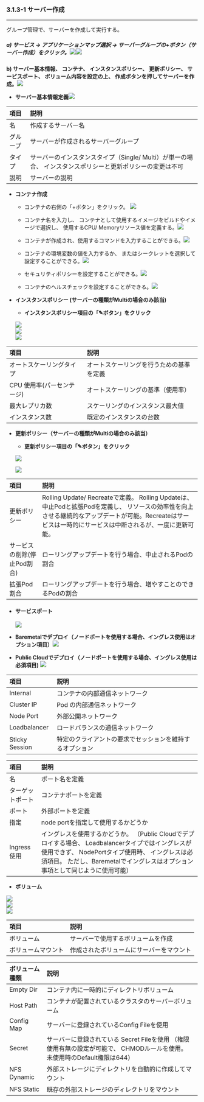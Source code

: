 ### 3.1.3-1 サーバー作成

---

グループ管理で、サーバーを作成して実行する。

##### a\) サービス → アプリケーションマップ選択 → サーバーグループの+ボタン（サーバー作成）をクリック。![](/assets/JP/2.5/3.1.3-1_1.png)![](/assets/JP/2.5/3.1.3-1_2.png)

**b\) サーバー基本情報、 コンテナ、 インスタンスポリシー、 更新ポリシー、 サービスポート、 ボリューム内容を設定の上、 作成ボタンを押してサーバーを作成。**![](/assets/JP/2.5.4/3.1.3-1_3.png)

* **サーバー基本情報定義**![](/assets/JP/2.5/3.1.3-1_4.png)

| **項目** | **説明** |
| :--- | :--- |
| 名 | 作成するサーバー名 |
| グループ | サーバーが作成されるサーバーグループ |
| タイプ | サーバーのインスタンスタイプ（Single/ Multi）が単一の場合、 インスタンスポリシーと更新ポリシーの変更は不可 |
| 説明 | サーバーの説明 |

* **コンテナ作成**

  * コンテナの右側の「+ボタン」をクリック。 ![](/assets/JP/2.5.3/3.1.3-1_5.png)

  * コンテナ名を入力し、 コンテナとして使用するイメージをビルドやイメージで選択し、 使用するCPU/ Memoryリソース値を定義する。![](/assets/JP/2.5/3.1.3-1_6.png)

  * コンテナが作成され、使用するコマンドを入力することができる。![](/assets/JP/2.5/3.1.3-1_7.png)

  * コンテナの環境変数の値を入力するか、 またはシークレットを選択して設定することができる。![](/assets/JP/2.5/3.1.3-1_8.png)

  * セキュリティポリシーを設定することができる。![](/assets/JP/2.5/3.1.3-1_9.png)

  * コンテナのヘルスチェックを設定することができる。![](/assets/JP/2.5/3.1.3-1_10.png)

* **インスタンスポリシー \(サーバーの種類がMultiの場合のみ該当\)**

  * **インスタンスポリシー項目の「✎ボタン」をクリック**

  ![](/assets/JP/2.5.4/3.1.3-1_11.png)  
  ![](/assets/JP/2.5.4/3.1.3-1_12.png)  
  ![](/assets/JP/2.5.4/3.1.3-1_13.png)

| **項目** | **説明** |
| :--- | :--- |
| オートスケーリングタイプ | オートスケーリングを行うための基準を定義 |
| CPU 使用率\(パーセンテージ\) | オートスケーリングの基準（使用率） |
| 最大レプリカ数 | スケーリングのインスタンス最大値 |
| インスタンス数 | 既定のインスタンスの台数 |

* **更新ポリシー（サーバーの種類がMultiの場合のみ該当）**

  * **更新ポリシー項目の「✎ボタン」をクリック**

  ![](/assets/JP/2.5/3.1.3-1_14.png)

  ![](/assets/JP/2.5/3.1.3-1_15.png)

| **項目** | **説明** |
| :--- | :--- |
| 更新ポリシー | Rolling Update/ Recreateで定義。 Rolling Updateは、中止Podと拡張Podを定義し、 リソースの効率性を向上させる継続的なアップデートが可能。Recreateはサービスは一時的にサービスは中断されるが、一度に更新可能。 |
| サービスの削除\(停止Pod割合\) | ローリングアップデートを行う場合、中止されるPodの割合 |
| 拡張Pod割合 | ローリングアップデートを行う場合、増やすことのできるPodの割合 |

* #### **サービスポート**

  ![](/assets/JP/2.5/3.1.3-1_16.png)

* **Baremetalでデプロイ（ノードポートを使用する場合、イングレス使用はオプション項目）**![](/assets/JP/2.5/3.1.3-1_17.png)

* **Public Cloudでデプロイ（ノードポートを使用する場合、イングレス使用は必須項目\)** ![](/assets/JP/2.5/3.1.3-1_18.png)

| **項目** | **説明** |
| :--- | :--- |
| Internal | コンテナの内部通信ネットワーク |
| Cluster IP | Pod の内部通信ネットワーク |
| Node Port | 外部公開ネットワーク |
| Loadbalancer | ロードバランスの通信ネットワーク |
| Sticky Session | 特定のクライアントの要求でセッションを維持するオプション |

| **項目** | **説明** |
| :--- | :--- |
| 名 | ポート名を定義 |
| ターゲットポート | コンテナポートを定義 |
| ポート | 外部ポートを定義 |
| 指定 | node portを指定して使用するかどうか |
| Ingress 使用 | イングレスを使用するかどうか。 （Public Cloudでデプロイする場合、 Loadbalancerタイプではイングレスが使用できず、 NodePortタイプ使用時、 イングレスは必須項目。 ただし、Baremetalでイングレスはオプション事項として同じように使用可能） |

* **ボリューム**

![](/assets/JP/2.5/3.1.3-1_19.png)  
![](/assets/JP/2.5/3.1.3-1_20.png)  
![](/assets/JP/2.5/3.1.3-1_21.png)

| **項目** | 説明 |
| :--- | :--- |
| ボリューム | サーバーで使用するボリュームを作成 |
| ボリュームマウント | 作成されたボリュームにサーバーをマウント |

| **ボリューム種類** | **説明** |
| :--- | :--- |
| Empty Dir | コンテナ内に一時的にディレクトリボリューム |
| Host Path | コンテナが配置されているクラスタのサーバーボリューム |
| Config Map | サーバーに登録されているConfig Fileを使用 |
| Secret | サーバーに登録されている Secret Fileを使用 （権限使用有無の設定が可能で、 CHMODルールを使用。 未使用時のDefault権限は644） |
| NFS Dynamic | 外部ストレージにディレクトリを自動的に作成してマウント |
| NFS Static | 既存の外部ストレージのディレクトリをマウント |



